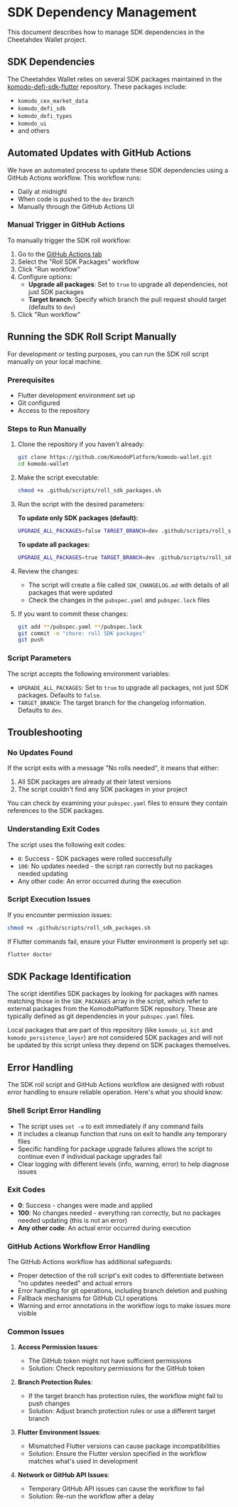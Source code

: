 # SDK Dependency Management

This document describes how to manage SDK dependencies in the Cheetahdex Wallet project.

## SDK Dependencies

The Cheetahdex Wallet relies on several SDK packages maintained in the [komodo-defi-sdk-flutter](https://github.com/KomodoPlatform/komodo-defi-sdk-flutter) repository. These packages include:

- `komodo_cex_market_data`
- `komodo_defi_sdk`
- `komodo_defi_types`
- `komodo_ui`
- and others

## Automated Updates with GitHub Actions

We have an automated process to update these SDK dependencies using a GitHub Actions workflow. This workflow runs:

- Daily at midnight
- When code is pushed to the `dev` branch
- Manually through the GitHub Actions UI

### Manual Trigger in GitHub Actions

To manually trigger the SDK roll workflow:

1. Go to the [GitHub Actions tab](https://github.com/KomodoPlatform/komodo-wallet/actions)
2. Select the "Roll SDK Packages" workflow
3. Click "Run workflow"
4. Configure options:
   - **Upgrade all packages**: Set to `true` to upgrade all dependencies, not just SDK packages
   - **Target branch**: Specify which branch the pull request should target (defaults to `dev`)
5. Click "Run workflow"

## Running the SDK Roll Script Manually

For development or testing purposes, you can run the SDK roll script manually on your local machine.

### Prerequisites

- Flutter development environment set up
- Git configured
- Access to the repository

### Steps to Run Manually

1. Clone the repository if you haven't already:

   ```bash
   git clone https://github.com/KomodoPlatform/komodo-wallet.git
   cd komodo-wallet
   ```

2. Make the script executable:

   ```bash
   chmod +x .github/scripts/roll_sdk_packages.sh
   ```

3. Run the script with the desired parameters:

   **To update only SDK packages (default):**

   ```bash
   UPGRADE_ALL_PACKAGES=false TARGET_BRANCH=dev .github/scripts/roll_sdk_packages.sh
   ```

   **To update all packages:**

   ```bash
   UPGRADE_ALL_PACKAGES=true TARGET_BRANCH=dev .github/scripts/roll_sdk_packages.sh
   ```

4. Review the changes:

   - The script will create a file called `SDK_CHANGELOG.md` with details of all packages that were updated
   - Check the changes in the `pubspec.yaml` and `pubspec.lock` files

5. If you want to commit these changes:
   ```bash
   git add **/pubspec.yaml **/pubspec.lock
   git commit -m "chore: roll SDK packages"
   git push
   ```

### Script Parameters

The script accepts the following environment variables:

- `UPGRADE_ALL_PACKAGES`: Set to `true` to upgrade all packages, not just SDK packages. Defaults to `false`.
- `TARGET_BRANCH`: The target branch for the changelog information. Defaults to `dev`.

## Troubleshooting

### No Updates Found

If the script exits with a message "No rolls needed", it means that either:

1. All SDK packages are already at their latest versions
2. The script couldn't find any SDK packages in your project

You can check by examining your `pubspec.yaml` files to ensure they contain references to the SDK packages.

### Understanding Exit Codes

The script uses the following exit codes:

- `0`: Success - SDK packages were rolled successfully
- `100`: No updates needed - the script ran correctly but no packages needed updating
- Any other code: An error occurred during the execution

### Script Execution Issues

If you encounter permission issues:

```bash
chmod +x .github/scripts/roll_sdk_packages.sh
```

If Flutter commands fail, ensure your Flutter environment is properly set up:

```bash
flutter doctor
```

## SDK Package Identification

The script identifies SDK packages by looking for packages with names matching those in the `SDK_PACKAGES` array in the script, which refer to external packages from the KomodoPlatform SDK repository. These are typically defined as git dependencies in your `pubspec.yaml` files.

Local packages that are part of this repository (like `komodo_ui_kit` and `komodo_persistence_layer`) are not considered SDK packages and will not be updated by this script unless they depend on SDK packages themselves.

## Error Handling

The SDK roll script and GitHub Actions workflow are designed with robust error handling to ensure reliable operation. Here's what you should know:

### Shell Script Error Handling

- The script uses `set -e` to exit immediately if any command fails
- It includes a cleanup function that runs on exit to handle any temporary files
- Specific handling for package upgrade failures allows the script to continue even if individual package upgrades fail
- Clear logging with different levels (info, warning, error) to help diagnose issues

### Exit Codes

- **0**: Success - changes were made and applied
- **100**: No changes needed - everything ran correctly, but no packages needed updating (this is not an error)
- **Any other code**: An actual error occurred during execution

### GitHub Actions Workflow Error Handling

The GitHub Actions workflow has additional safeguards:

- Proper detection of the roll script's exit codes to differentiate between "no updates needed" and actual errors
- Error handling for git operations, including branch deletion and pushing
- Fallback mechanisms for GitHub CLI operations
- Warning and error annotations in the workflow logs to make issues more visible

### Common Issues

1. **Access Permission Issues**:

   - The GitHub token might not have sufficient permissions
   - Solution: Check repository permissions for the GitHub token

2. **Branch Protection Rules**:

   - If the target branch has protection rules, the workflow might fail to push changes
   - Solution: Adjust branch protection rules or use a different target branch

3. **Flutter Environment Issues**:

   - Mismatched Flutter versions can cause package incompatibilities
   - Solution: Ensure the Flutter version specified in the workflow matches what's used in development

4. **Network or GitHub API Issues**:
   - Temporary GitHub API issues can cause the workflow to fail
   - Solution: Re-run the workflow after a delay
